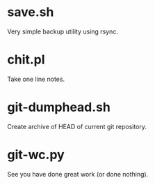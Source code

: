save.sh
=======

Very simple backup utility using rsync.



chit.pl
=======

Take one line notes.



git-dumphead.sh
===============

Create archive of HEAD of current git repository.



git-wc.py
=========

See you have done great work (or done nothing).

